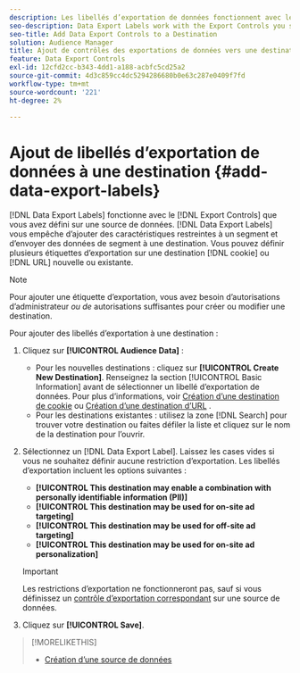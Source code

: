 ```yaml
---
description: Les libellés d’exportation de données fonctionnent avec les contrôles d’exportation que vous définissez sur une source de données. Les étiquettes d’exportation de données vous empêchent d’ajouter des caractéristiques restreintes à un segment et d’envoyer des données de segment vers une destination. Vous pouvez définir plusieurs étiquettes d’exportation sur un nouveau cookie ou une destination d’URL existante.
seo-description: Data Export Labels work with the Export Controls you set on a data source. Data Export Labels prevent you from adding restricted traits to a segment and from sending segment data to a destination. You can set multiple export labels to a new or existing cookie or URL destination.
seo-title: Add Data Export Controls to a Destination
solution: Audience Manager
title: Ajout de contrôles des exportations de données vers une destination
feature: Data Export Controls
exl-id: 12cfd2cc-b343-4dd1-a188-acbfc5cd25a2
source-git-commit: 4d3c859cc4dc5294286680b0e63c287e0409f7fd
workflow-type: tm+mt
source-wordcount: '221'
ht-degree: 2%

---
```


# Ajout de libellés d’exportation de données à une destination {#add-data-export-labels}

[!DNL Data Export Labels] fonctionne avec le [!DNL Export Controls] que vous avez défini sur une source de données. [!DNL Data Export Labels] vous empêche d’ajouter des caractéristiques restreintes à un segment et d’envoyer des données de segment à une destination. Vous pouvez définir plusieurs étiquettes d’exportation sur une destination [!DNL cookie] ou [!DNL URL] nouvelle ou existante.

>[!NOTE]
>
>Pour ajouter une étiquette d’exportation, vous avez besoin d’autorisations d’administrateur *ou de* autorisations suffisantes pour créer ou modifier une destination.

<!-- t_export_labels.xml -->

Pour ajouter des libellés d’exportation à une destination :

1. Cliquez sur **[!UICONTROL Audience Data]** :
   * Pour les nouvelles destinations : cliquez sur **[!UICONTROL Create New Destination]**. Renseignez la section [!UICONTROL Basic Information] avant de sélectionner un libellé d’exportation de données. Pour plus d’informations, voir [Création d’une destination de cookie](../../features/destinations/create-cookie-destination.md) ou [Création d’une destination d’URL](../../features/destinations/create-url-destination.md) .
   * Pour les destinations existantes : utilisez la zone [!DNL Search] pour trouver votre destination ou faites défiler la liste et cliquez sur le nom de la destination pour l’ouvrir.
1. Sélectionnez un [!DNL Data Export Label]. Laissez les cases vides si vous ne souhaitez définir aucune restriction d’exportation. Les libellés d’exportation incluent les options suivantes :
   * **[!UICONTROL This destination may enable a combination with personally identifiable information (PII)]**
   * **[!UICONTROL This destination may be used for on-site ad targeting]**
   * **[!UICONTROL This destination may be used for off-site ad targeting]**
   * **[!UICONTROL This destination may be used for on-site ad personalization]**

   >[!IMPORTANT]
   >
   >Les restrictions d’exportation ne fonctionneront pas, sauf si vous définissez un [contrôle d’exportation correspondant](../../features/data-export-controls.md) sur une source de données.
1. Cliquez sur **[!UICONTROL Save]**.

>[!MORELIKETHIS]
>
>* [Création d’une source de données](../../features/manage-datasources.md#create-data-source)
